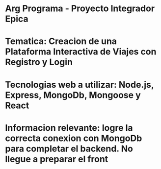 # Arg Programa - Proyecto Integrador Epica 

# Tematica: Creacion de una Plataforma Interactiva de Viajes con Registro y Login
# Tecnologias web a utilizar: Node.js, Express, MongoDb, Mongoose y React


# Informacion relevante: logre la correcta conexion con MongoDb para completar el backend. No llegue a preparar el front